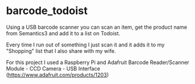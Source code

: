 # barcode_todoist
Using a USB barcode scanner you can scan an item, get the product name from Semantics3 and add it to a list on Todoist.

Every time I run out of something I just scan it and it adds it to my "Shopping" list that I also share with my wife. 

For this project I used a Raspberry Pi and Adafruit Barcode Reader/Scanner Module - CCD Camera - USB Interface (https://www.adafruit.com/products/1203)
